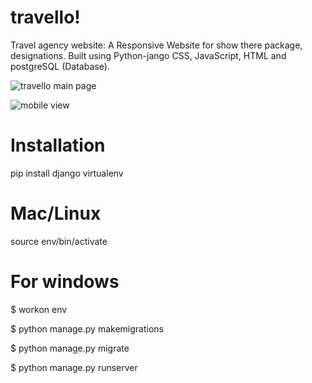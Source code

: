 # travello!

Travel agency website:  A Responsive Website for show there package, designations. Built using Python-jango CSS, JavaScript, HTML and postgreSQL (Database).


![travello main page](https://user-images.githubusercontent.com/108901697/186428130-17d26e2e-8a8f-4362-abce-70d55177c4fc.JPG)

![mobile view](https://user-images.githubusercontent.com/108901697/186428147-d56d1852-c426-4a52-b31e-ff11b7008b07.JPG)

# Installation
pip install django
virtualenv

# Mac/Linux

source env/bin/activate


# For windows

 $ workon env
 
 $ python manage.py makemigrations
 
 $ python manage.py migrate
 
 $ python manage.py runserver

